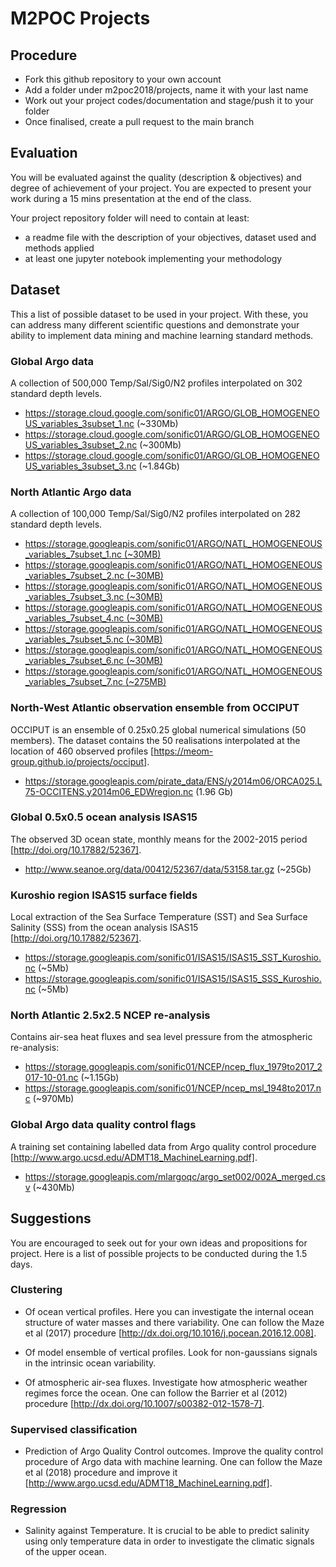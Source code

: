 # M2POC Projects

## Procedure
- Fork this github repository to your own account
- Add a folder under m2poc2018/projects, name it with your last name
- Work out your project codes/documentation and stage/push it to your folder
- Once finalised, create a pull request to the main branch

## Evaluation
You will be evaluated against the quality (description & objectives) and degree of achievement of your project.
You are expected to present your work during a 15 mins presentation at the end of the class.

Your project repository folder will need to contain at least:
- a readme file with the description of your objectives, dataset used and methods applied
- at least one jupyter notebook implementing your methodology

## Dataset

This a list of possible dataset to be used in your project. With these, you can address many different scientific 
questions and demonstrate your ability to implement data mining and machine learning standard methods.

### Global Argo data
A collection of 500,000 Temp/Sal/Sig0/N2 profiles interpolated on 302 standard depth levels.

- https://storage.cloud.google.com/sonific01/ARGO/GLOB_HOMOGENEOUS_variables_3subset_1.nc (~330Mb)
- https://storage.cloud.google.com/sonific01/ARGO/GLOB_HOMOGENEOUS_variables_3subset_2.nc (~300Mb)
- https://storage.cloud.google.com/sonific01/ARGO/GLOB_HOMOGENEOUS_variables_3subset_3.nc (~1.84Gb)

### North Atlantic Argo data
A collection of 100,000 Temp/Sal/Sig0/N2 profiles interpolated on 282 standard depth levels.

- https://storage.googleapis.com/sonific01/ARGO/NATL_HOMOGENEOUS_variables_7subset_1.nc (~30MB)
- https://storage.googleapis.com/sonific01/ARGO/NATL_HOMOGENEOUS_variables_7subset_2.nc (~30MB)
- https://storage.googleapis.com/sonific01/ARGO/NATL_HOMOGENEOUS_variables_7subset_3.nc (~30MB)
- https://storage.googleapis.com/sonific01/ARGO/NATL_HOMOGENEOUS_variables_7subset_4.nc (~30MB)
- https://storage.googleapis.com/sonific01/ARGO/NATL_HOMOGENEOUS_variables_7subset_5.nc (~30MB)
- https://storage.googleapis.com/sonific01/ARGO/NATL_HOMOGENEOUS_variables_7subset_6.nc (~30MB)
- https://storage.googleapis.com/sonific01/ARGO/NATL_HOMOGENEOUS_variables_7subset_7.nc (~275MB)

### North-West Atlantic observation ensemble from OCCIPUT 
OCCIPUT is an ensemble of 0.25x0.25 global numerical simulations (50 members). The dataset contains the 50 realisations 
interpolated at the location of 460 observed profiles [https://meom-group.github.io/projects/occiput].

- https://storage.googleapis.com/pirate_data/ENS/y2014m06/ORCA025.L75-OCCITENS.y2014m06_EDWregion.nc (1.96 Gb)

### Global 0.5x0.5 ocean analysis ISAS15
The observed 3D ocean state, monthly means for the 2002-2015 period [http://doi.org/10.17882/52367].

- http://www.seanoe.org/data/00412/52367/data/53158.tar.gz (~25Gb)

### Kuroshio region ISAS15 surface fields
Local extraction of the Sea Surface Temperature (SST) and Sea Surface Salinity (SSS) from the ocean analysis ISAS15 [http://doi.org/10.17882/52367].

- https://storage.googleapis.com/sonific01/ISAS15/ISAS15_SST_Kuroshio.nc (~5Mb)
- https://storage.googleapis.com/sonific01/ISAS15/ISAS15_SSS_Kuroshio.nc (~5Mb)

### North Atlantic 2.5x2.5 NCEP re-analysis
Contains air-sea heat fluxes and sea level pressure from the atmospheric re-analysis:

- https://storage.googleapis.com/sonific01/NCEP/ncep_flux_1979to2017_2017-10-01.nc (~1.15Gb)
- https://storage.googleapis.com/sonific01/NCEP/ncep_msl_1948to2017.nc (~970Mb)

### Global Argo data quality control flags
A training set containing labelled data from Argo quality control procedure [http://www.argo.ucsd.edu/ADMT18_MachineLearning.pdf].

- https://storage.googleapis.com/mlargoqc/argo_set002/002A_merged.csv (~430Mb)

## Suggestions

You are encouraged to seek out for your own ideas and propositions for project.
Here is a list of possible projects to be conducted during the 1.5 days. 

### Clustering

- Of ocean vertical profiles. Here you can investigate the internal ocean structure of water masses and there variability.
 One can follow the Maze et al (2017) procedure [http://dx.doi.org/10.1016/j.pocean.2016.12.008].
 
- Of model ensemble of vertical profiles. Look for non-gaussians signals in the intrinsic ocean variability.  

- Of atmospheric air-sea fluxes. Investigate how atmospheric weather regimes force the ocean. One can follow the 
Barrier et al (2012) procedure [http://dx.doi.org/10.1007/s00382-012-1578-7].


### Supervised classification

- Prediction of Argo Quality Control outcomes. Improve the quality control procedure of Argo data with machine learning.
One can follow the Maze et al (2018) procedure and improve it [http://www.argo.ucsd.edu/ADMT18_MachineLearning.pdf].

### Regression

- Salinity against Temperature. It is crucial to be able to predict salinity using only temperature data in order to 
investigate the climatic signals of the upper ocean. 